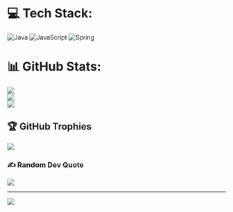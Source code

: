 
# 💻 Tech Stack:
![Java](https://img.shields.io/badge/java-%23ED8B00.svg?style=for-the-badge&logo=openjdk&logoColor=white) ![JavaScript](https://img.shields.io/badge/javascript-%23323330.svg?style=for-the-badge&logo=javascript&logoColor=%23F7DF1E) ![Spring](https://img.shields.io/badge/spring-%236DB33F.svg?style=for-the-badge&logo=spring&logoColor=white)
# 📊 GitHub Stats:
![](https://github-readme-stats.vercel.app/api?username=thanhlong279&theme=calm_pink&hide_border=false&include_all_commits=true&count_private=false)<br/>
![](https://github-readme-streak-stats.herokuapp.com/?user=thanhlong279&theme=calm_pink&hide_border=false)<br/>
![](https://github-readme-stats.vercel.app/api/top-langs/?username=thanhlong279&theme=calm_pink&hide_border=false&include_all_commits=true&count_private=false&layout=compact)

## 🏆 GitHub Trophies
![](https://github-profile-trophy.vercel.app/?username=thanhlong279&theme=onedark&no-frame=false&no-bg=true&margin-w=4)

### ✍️ Random Dev Quote
![](https://quotes-github-readme.vercel.app/api?type=horizontal&theme=radical)

---
[![](https://visitcount.itsvg.in/api?id=thanhlong279&icon=0&color=0)](https://visitcount.itsvg.in)

<!-- Proudly created with GPRM ( https://gprm.itsvg.in ) -->
